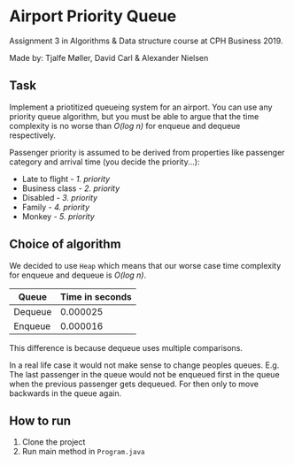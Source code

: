 # Airport Priority Queue
Assignment 3 in Algorithms & Data structure course at CPH Business 2019. 

Made by: 
Tjalfe Møller, David Carl & Alexander Nielsen

## Task
Implement a priotitized queueing system for an airport. You can use any
priority queue algorithm, but you must be able to argue that the time complexity is no worse than *O(log n)* for enqueue and dequeue respectively.

Passenger priority is assumed to be derived from properties like passenger
category and arrival time (you decide the priority...):
- Late to flight - *1. priority*
- Business class - *2. priority*
- Disabled - *3. priority*
- Family - *4. priority*
- Monkey - *5. priority*

## Choice of algorithm
We decided to use `Heap` which means that our worse case time complexity for enqueue and dequeue is *O(log n)*.

|  Queue  | Time in seconds |
| ------- | --------------- |
| Dequeue | 0.000025        |
| Enqueue | 0.000016        |

This difference is because dequeue uses multiple comparisons.

In a real life case it would not make sense to change peoples queues. E.g. The last passenger in the queue would not be 
enqueued first in the queue when the previous passenger gets dequeued. For then only to move backwards in the queue again.

## How to run
1. Clone the project
2. Run main method in `Program.java`